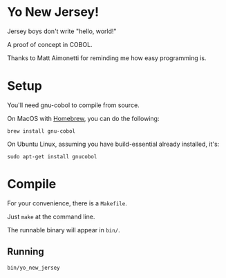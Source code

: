 # Yo New Jersey!

Jersey boys don't write "hello, world!"

A proof of concept in COBOL.

Thanks to Matt Aimonetti for reminding me how easy programming is.

# Setup

You'll need gnu-cobol to compile from source.

On MacOS with [Homebrew](https://brew.sh), you can do the following:

```shell
brew install gnu-cobol
```

On Ubuntu Linux, assuming you have build-essential already installed, it's:

```shell
sudo apt-get install gnucobol
```

# Compile

For your convenience, there is a `Makefile`.

Just `make` at the command line.

The runnable binary will appear in `bin/`.

## Running

```shell
bin/yo_new_jersey
```
